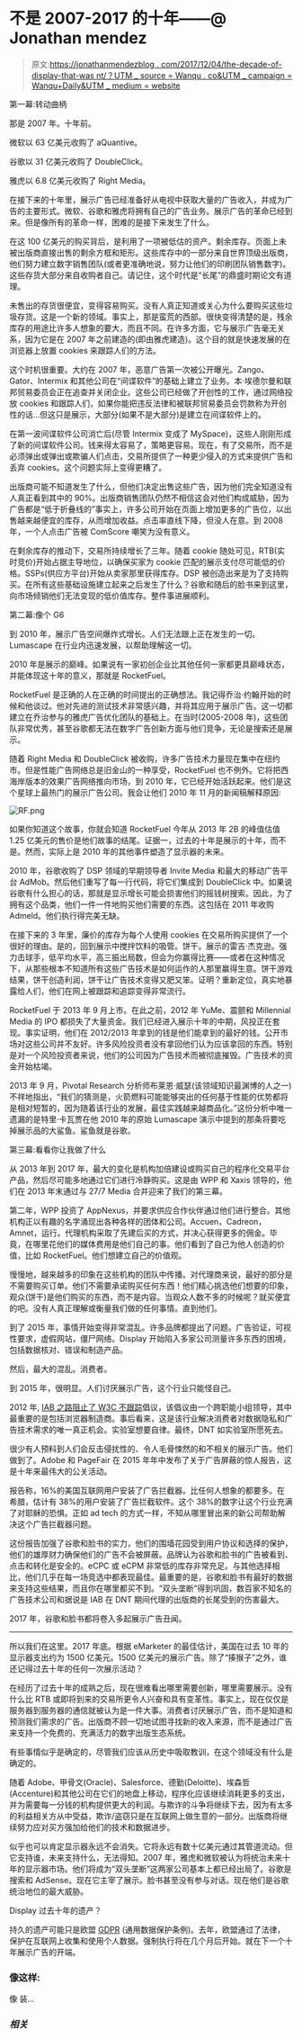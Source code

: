 # 不是 2007-2017 的十年——@ Jonathan mendez

> 原文:[https://jonathanmendezblog . com/2017/12/04/the-decade-of-display-that-was nt/？UTM _ source = Wanqu . co&UTM _ campaign = Wanqu+Daily&UTM _ medium = website](https://jonathanmendezblog.com/2017/12/04/the-decade-of-display-that-wasnt/?utm_source=wanqu.co&utm_campaign=Wanqu+Daily&utm_medium=website)

第一幕:转动曲柄

那是 2007 年。十年前。

微软以 63 亿美元收购了 aQuantive。

谷歌以 31 亿美元收购了 DoubleClick。

雅虎以 6.8 亿美元收购了 Right Media。

在接下来的十年里，展示广告已经准备好从电视中获取大量的广告收入，并成为广告的主要形式。微软、谷歌和雅虎将拥有自己的广告业务。展示广告的革命已经到来。但是像所有的革命一样，困难的是接下来发生了什么。

在这 100 亿美元的购买背后，是利用了一项被低估的资产。剩余库存。页面上未被出版商直接出售的剩余方框和矩形。这些库存中的一部分来自世界顶级出版商，他们努力建立数字销售团队(或者更准确地说，努力让他们的印刷团队销售数字)。这些存货大部分来自收购者自己。请记住，这个时代是“长尾”的鼎盛时期论文有道理。

未售出的存货很便宜，变得容易购买。没有人真正知道或关心为什么要购买这些垃圾存货。这是一个新的领域。事实上，那是蛮荒的西部。很快变得清楚的是，残余库存的用途比许多人想象的要大，而且不同。在许多方面，它与展示广告毫无关系，因为它是在 2007 年之前建造的(即由雅虎建造)。这个目的就是快速发展的在浏览器上放置 cookies 来跟踪人们的方法。

这个时机很重要。大约在 2007 年，恶意广告第一次被公开曝光。Zango、Gator、Intermix 和其他公司在“间谍软件”的基础上建立了业务。本·埃德尔曼和联邦贸易委员会正在追查并关闭企业。这些公司已经做了开创性的工作，通过网络投放 cookies 和跟踪人们，如果你能把违反法律和被联邦贸易委员会罚款称为开创性的话…但这只是展示，大部分(如果不是大部分)是建立在间谍软件上的。

在第一波间谍软件公司消亡后(尽管 Intermix 变成了 MySpace)，这些人刚刚形成了新的间谍软件公司。钱来得太容易了，策略更容易。现在，有了交易所，而不是必须弹出或弹出或欺骗人们点击，交易所提供了一种更少侵入的方式来提供广告和丢弃 cookies。这个问题实际上变得更糟了。

出版商可能不知道发生了什么，但他们决定出售这些广告，因为他们完全知道没有人真正看到其中的 90%。出版商销售团队仍然不相信这会对他们构成威胁，因为广告都是“低于折叠线的”事实上，许多公司开始在页面上增加更多的广告位，以出售越来越便宜的库存，从而增加收益。点击率直线下降，但没人在意。到 2008 年，一个人点击广告被 ComScore 嘲笑为没有意义。

在剩余库存的推动下，交易所持续增长了三年。随着 cookie 随处可见，RTB(实时竞价)开始占据主导地位，以确保买家为 cookie 匹配的展示支付尽可能低的价格。SSPs(供应方平台)开始从卖家那里获得库存。DSP 被创造出来是为了支持购买。在所有这些基础设施建立起来之后发生了什么？谷歌和随后的脸书来到这里，向市场倾销他们无法变现的低价值库存。整件事进展顺利。

第二幕:像个 G6

到 2010 年，展示广告空间爆炸式增长。人们无法跟上正在发生的一切。Lumascape 在行业内迅速发展，以帮助理解这一切。

2010 年是展示的巅峰。如果说有一家初创企业比其他任何一家都更具巅峰状态，并能体现这十年的意义，那就是 RocketFuel。

RocketFuel 是正确的人在正确的时间提出的正确想法。我记得乔治·约翰开始的时候和他谈过。他对先进的测试技术非常感兴趣，并将其应用于展示广告。这一切都建立在乔治参与的雅虎广告优化团队的基础上。在当时(2005-2008 年)，这些团队非常优秀，甚至谷歌都无法在数字广告创新方面与他们竞争，无论是搜索还是展示。

随着 Right Media 和 DoubleClick 被收购，许多广告技术力量现在集中在纽约市。但是性能广告网络总是旧金山的一种享受，RocketFuel 也不例外。它将把西海岸版本的效果广告网络推向市场，到 2010 年，它已经开始活跃起来。他们是这个星球上最热门的展示广告公司。我会让他们 2010 年 11 月的新闻稿解释原因:

![RF.png](../Images/c3511ebbb6746ed694648501f39cfbed.png)

如果你知道这个故事，你就会知道 RocketFuel 今年从 2013 年 2B 的峰值估值 1.25 亿美元的售价是他们故事的结尾。证据一，过去的十年是展示的十年，而不是。然而，实际上是 2010 年的其他事件塑造了显示器的未来。

2010 年，谷歌收购了 DSP 领域的早期领导者 Invite Media 和最大的移动广告平台 AdMob。然后他们重写了每一行代码，将它们集成到 DoubleClick 中。如果说谷歌有什么担心的话，那就是显示增长可能会损害他们的摇钱树搜索。因此，为了拥有这个品类，他们一件一件地购买他们需要的东西。这包括在 2011 年收购 Admeld。他们执行得完美无缺。

在接下来的 3 年里，廉价的库存为每个人使用 cookies 在交易所购买提供了一个很好的理由。是的，回到展示中搅拌饮料的吸管。饼干。展示的雷吉·杰克逊。强力击球手，低平均水平，高三振出局数，但会为你赢得比赛——或者在这种情况下，从那些根本不知道所有这些广告技术是如何运作的人那里赢得生意。饼干游戏结果，饼干创造利润，饼干让广告技术变得又肥又笨。证明？重新定位，真实地暴露给人们，他们在网上被跟踪和追踪变得非常流行。

RocketFuel 于 2013 年 9 月上市。在此之前，2012 年 YuMe、震颤和 Millennial Media 的 IPO 都损失了大量资金。我们已经进入展示十年的中期，风投正在套现。事实证明，他们在 2012/2013 年拿到的钱是他们能拿到的最好的钱。公开市场对这些公司并不友好。许多风险投资者没有拿回他们认为应该拿回的东西。特别是对一个风险投资者来说，他们的公司因为广告技术而被彻底摧毁。广告技术的资金开始枯竭。

2013 年 9 月，Pivotal Research 分析师布莱恩·威瑟(该领域知识最渊博的人之一)不祥地指出，“我们的猜测是，火箭燃料可能能够突出的任何基于性能的优势都将是相对短暂的，因为随着该行业的发展，最佳实践越来越商品化。”这份分析中唯一遗漏的是特里·卡瓦贾在他 2010 年的原始 Lumascape 演示中提到的那条将要吃掉展示品的大鲨鱼。鲨鱼就是谷歌。

第三幕:看看你让我做了什么

从 2013 年到 2017 年，最大的变化是机构加倍建设或购买自己的程序化交易平台产品，然后尽可能多地通过它们进行冷静购买。这是由 WPP 和 Xaxis 领导的，他们在 2013 年末通过与 27/7 Media 合并迎来了我们的第三幕。

第二年，WPP 投资了 AppNexus，并要求供应合作伙伴通过他们进行整合。其他机构正以有趣的名字涌现出各种各样的团体和公司。Accuen，Cadreon，Amnet，运行。代理机构采取了先建后买的方式，并决心获得更多的佣金。毕竟，在哪里花他们的媒体费用是他们自己的事。他们看到了自己为他人创造的价值，比如 RocketFuel。他们想建立自己的价值观。

慢慢地，越来越多的印象在这些机构的团队中传播。对代理商来说，最好的部分是不需要购买订单。他们不需要承诺购买任何东西！他们精心挑选他们想要的印象，观众(饼干)是他们购买的东西，而不是内容。当观众人数不多的时候呢？就买便宜的吧。没有人真正理解或衡量我们做的任何事情。直到他们。

到了 2015 年，事情开始变得非常混乱。许多品牌都提出了问题。广告验证，可视性要求，虚假网站，僵尸网络。Display 开始陷入多家公司测量许多东西的困境，包括数据核对、错误和制造产品。

然后，最大的混乱。消费者。

到 2015 年，很明显。人们讨厌展示广告，这个行业只能怪自己。

2012 年, [IAB 之路阻止了 W3C 不跟踪](https://www.democraticmedia.org/dueling-do-not-tracks-does-daaiab-fear-multi-stakeholder-process-doom-real-privacy-controls)倡议，该倡议由一个跨职能小组领导，其中最重要的是包括浏览器制造商。事后看来，这是该行业解决消费者对数据隐私和广告技术需求的唯一真正机会。实验室想要自律。最终，DNT 如实验室所愿死去。

很少有人预料到人们会反击侵扰性的、令人毛骨悚然的和不相关的展示广告。他们做到了。Adobe 和 PageFair 在 2015 年年中发布了关于广告屏蔽的惊人报告，这是十年来最伟大的公关活动。

报告称，16%的美国互联网用户安装了广告拦截器。比任何人想象的都要多。在希腊，估计有 38%的用户安装了广告拦截软件。这个 38%的数字让这个行业充满了对耶稣的恐惧。正如 ad tech 的方式一样，不知从哪里冒出来的新公司帮助解决这个广告拦截器问题。

这份报告加强了谷歌和脸书的实力，他们的围墙花园受到用户协议和选择的保护，他们的雄厚财力确保他们的广告不会被屏蔽。品牌认为谷歌和脸书的广告被看到、点击和转化是安全的。eCPC 或 eCPM 非常低的库存非常充足。与其他选择相比，他们几乎在每一场竞选中都表现最佳。最重要的是，谷歌和脸书有最好的数据来支持这些结果，而且你在哪里都买不到。“双头垄断”得到巩固，数百家不知名的广告技术公司和据说是 IAB 在 DNT 期间代理的出版商的长尾受到的伤害最大。

2017 年，谷歌和脸书都将卷入多起展示广告丑闻。

******

所以我们在这里。2017 年底。根据 eMarketer 的最佳估计，美国在过去 10 年的显示器支出约为 1500 亿美元。1500 亿美元的展示广告。除了“揍猴子”之外，谁还记得过去十年的任何一次展示活动？

在经历了过去十年的成熟之后，现在很难看出哪里需要创新，哪里需要展示。没有什么比 RTB 或即将到来的交易所更令人兴奋和具有变革性。事实上，现在仅仅是服务器到服务器的通信就被认为是一件大事。消费者讨厌展示广告，而不是知道和预测我们需求的广告。出版商不顾一切地试图寻找新的收入来源，而不是通过广告来支持一个免费的、充满活力的数字出版生态系统。

有些事情似乎是确定的，尽管我们应该从历史中吸取教训，在这个领域没有什么是确定的。

随着 Adobe、甲骨文(Oracle)、Salesforce、德勤(Deloitte)、埃森哲(Accenture)和其他公司在它们的地盘上移动，程序化应该继续消耗更多的支出，并为需要每一分钱的机构提供更大的利润。与欺诈的斗争将继续下去，因为有太多的利益相关方从中受益，欺诈/盗窃只是在互联网上做生意的一部分。出版商将继续努力应对买方强加给他们的技术和数据进步。

似乎也可以肯定显示器永远不会消失。它将永远有数十亿美元通过其管道流动。但它支持谁，未来支持什么，无法得知。2007 年，雅虎和微软被认为将统治未来十年的显示器市场。他们将成为“双头垄断”这两家公司基本上都已经出局了。谷歌是搜索和 AdSense。现在它主宰了展示。脸书甚至没有参与对话。现在他们是谷歌统治地位的最大威胁。

Display 过去十年的遗产？

持久的遗产可能只是欧盟 [GDPR](http://ec.europa.eu/justice/newsroom/data-protection/infographic/2017/index_en.htm) (通用数据保护条例)。去年，欧盟通过了法律，保护在互联网上收集和使用个人数据。强制执行将在几个月后开始。就在下一个十年展示广告的开端。

### 像这样:

像 装...

### *相关*